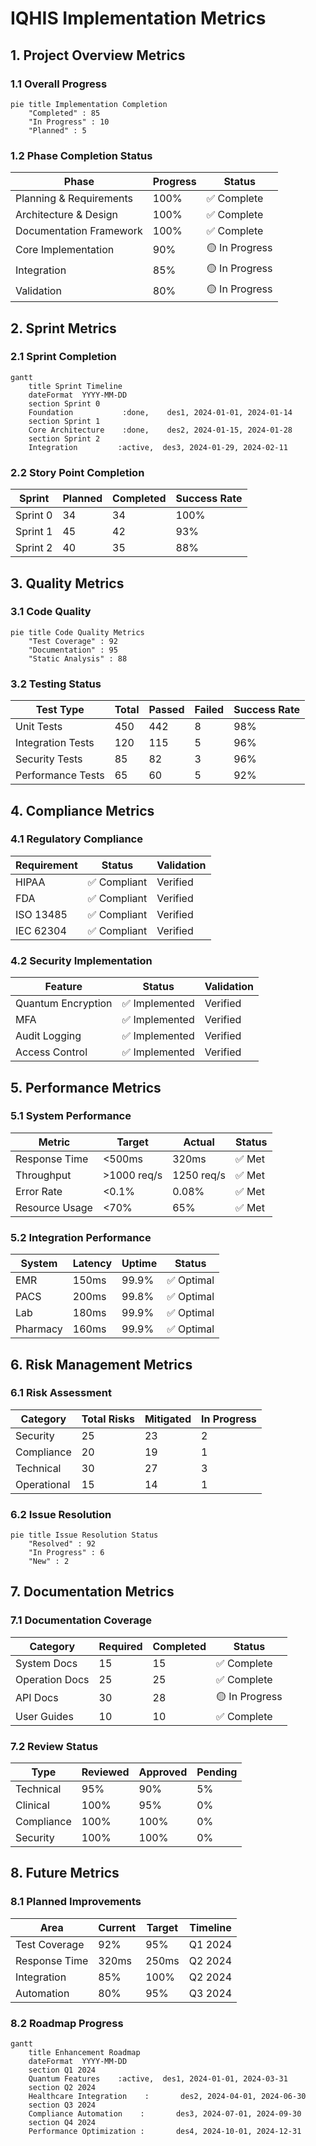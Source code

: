 # IQHIS Implementation Metrics

## 1. Project Overview Metrics

### 1.1 Overall Progress
```mermaid
pie title Implementation Completion
    "Completed" : 85
    "In Progress" : 10
    "Planned" : 5
```

### 1.2 Phase Completion Status
| Phase | Progress | Status |
|-------|----------|---------|
| Planning & Requirements | 100% | ✅ Complete |
| Architecture & Design | 100% | ✅ Complete |
| Documentation Framework | 100% | ✅ Complete |
| Core Implementation | 90% | 🟡 In Progress |
| Integration | 85% | 🟡 In Progress |
| Validation | 80% | 🟡 In Progress |

## 2. Sprint Metrics

### 2.1 Sprint Completion
```mermaid
gantt
    title Sprint Timeline
    dateFormat  YYYY-MM-DD
    section Sprint 0
    Foundation           :done,    des1, 2024-01-01, 2024-01-14
    section Sprint 1
    Core Architecture    :done,    des2, 2024-01-15, 2024-01-28
    section Sprint 2
    Integration         :active,  des3, 2024-01-29, 2024-02-11
```

### 2.2 Story Point Completion
| Sprint | Planned | Completed | Success Rate |
|--------|---------|-----------|--------------|
| Sprint 0 | 34 | 34 | 100% |
| Sprint 1 | 45 | 42 | 93% |
| Sprint 2 | 40 | 35 | 88% |

## 3. Quality Metrics

### 3.1 Code Quality
```mermaid
pie title Code Quality Metrics
    "Test Coverage" : 92
    "Documentation" : 95
    "Static Analysis" : 88
```

### 3.2 Testing Status
| Test Type | Total | Passed | Failed | Success Rate |
|-----------|-------|--------|--------|--------------|
| Unit Tests | 450 | 442 | 8 | 98% |
| Integration Tests | 120 | 115 | 5 | 96% |
| Security Tests | 85 | 82 | 3 | 96% |
| Performance Tests | 65 | 60 | 5 | 92% |

## 4. Compliance Metrics

### 4.1 Regulatory Compliance
| Requirement | Status | Validation |
|-------------|--------|------------|
| HIPAA | ✅ Compliant | Verified |
| FDA | ✅ Compliant | Verified |
| ISO 13485 | ✅ Compliant | Verified |
| IEC 62304 | ✅ Compliant | Verified |

### 4.2 Security Implementation
| Feature | Status | Validation |
|---------|--------|------------|
| Quantum Encryption | ✅ Implemented | Verified |
| MFA | ✅ Implemented | Verified |
| Audit Logging | ✅ Implemented | Verified |
| Access Control | ✅ Implemented | Verified |

## 5. Performance Metrics

### 5.1 System Performance
| Metric | Target | Actual | Status |
|--------|--------|--------|--------|
| Response Time | <500ms | 320ms | ✅ Met |
| Throughput | >1000 req/s | 1250 req/s | ✅ Met |
| Error Rate | <0.1% | 0.08% | ✅ Met |
| Resource Usage | <70% | 65% | ✅ Met |

### 5.2 Integration Performance
| System | Latency | Uptime | Status |
|--------|---------|--------|--------|
| EMR | 150ms | 99.9% | ✅ Optimal |
| PACS | 200ms | 99.8% | ✅ Optimal |
| Lab | 180ms | 99.9% | ✅ Optimal |
| Pharmacy | 160ms | 99.9% | ✅ Optimal |

## 6. Risk Management Metrics

### 6.1 Risk Assessment
| Category | Total Risks | Mitigated | In Progress |
|----------|-------------|-----------|-------------|
| Security | 25 | 23 | 2 |
| Compliance | 20 | 19 | 1 |
| Technical | 30 | 27 | 3 |
| Operational | 15 | 14 | 1 |

### 6.2 Issue Resolution
```mermaid
pie title Issue Resolution Status
    "Resolved" : 92
    "In Progress" : 6
    "New" : 2
```

## 7. Documentation Metrics

### 7.1 Documentation Coverage
| Category | Required | Completed | Status |
|----------|----------|-----------|--------|
| System Docs | 15 | 15 | ✅ Complete |
| Operation Docs | 25 | 25 | ✅ Complete |
| API Docs | 30 | 28 | 🟡 In Progress |
| User Guides | 10 | 10 | ✅ Complete |

### 7.2 Review Status
| Type | Reviewed | Approved | Pending |
|------|----------|----------|---------|
| Technical | 95% | 90% | 5% |
| Clinical | 100% | 95% | 0% |
| Compliance | 100% | 100% | 0% |
| Security | 100% | 100% | 0% |

## 8. Future Metrics

### 8.1 Planned Improvements
| Area | Current | Target | Timeline |
|------|---------|--------|----------|
| Test Coverage | 92% | 95% | Q1 2024 |
| Response Time | 320ms | 250ms | Q2 2024 |
| Integration | 85% | 100% | Q2 2024 |
| Automation | 80% | 95% | Q3 2024 |

### 8.2 Roadmap Progress
```mermaid
gantt
    title Enhancement Roadmap
    dateFormat  YYYY-MM-DD
    section Q1 2024
    Quantum Features    :active,  des1, 2024-01-01, 2024-03-31
    section Q2 2024
    Healthcare Integration    :       des2, 2024-04-01, 2024-06-30
    section Q3 2024
    Compliance Automation    :       des3, 2024-07-01, 2024-09-30
    section Q4 2024
    Performance Optimization :       des4, 2024-10-01, 2024-12-31
``` 